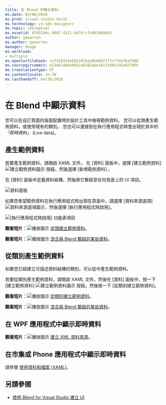 ```yaml
---
title: 在 Blend 中顯示資料
ms.date: 03/06/2018
ms.prod: visual-studio-dev15
ms.technology: vs-ide-designers
ms.topic: conceptual
ms.assetid: 87d31b6c-4607-4121-bb7d-cfc80390ab93
author: gewarren
ms.author: gewarren
manager: douge
ms.workload:
- multiple
ms.openlocfilehash: ce7418334e5621076a10b6887371cf7da76a7488
ms.sourcegitcommit: e13e61ddea6032a8282abe16131d9e136a927984
ms.translationtype: HT
ms.contentlocale: zh-TW
ms.lasthandoff: 04/26/2018
---
```

# <a name="display-data-in-blend"></a>在 Blend 中顯示資料

您可以在自訂頁面的版面配置時於設計工具中檢視範例資料。 您可以從頭產生範例資料，或使用現有的類別。 您也可以連接到在執行應用程式時會出現於其中的 *「即時資料」* (Live data)。

## <a name="generate-sample-data"></a>產生範例資料

若要產生範例資料，請開啟 XAML 文件。 在 [資料]  面板中，選擇 [建立範例資料] ![建立範例資料圖示](../designers/media/30540d76-7256-43ce-b5d9-4b2edf3d339f.png) 按鈕，然後選擇 [新增範例資料] 。

在 [資料]  面板中定義資料結構，然後將它繫結至任何頁面上的 UI 項目。

![資料面板](../designers/media/496d7ebc-fe46-42f6-95a8-57b0e5be5d49.png)

如果您希望範例資料在執行應用程式時出現在頁面中，請選擇 [資料來源選項] ![資料來源選項圖示](../designers/media/ae1fd260-4f84-420d-b196-45fde357d81d.png)，然後選擇 [執行應用程式時啟用]。

![[執行應用程式時啟用] 功能表項目](../designers/media/05d5356d-91bb-4e6b-b3f7-29b76852c4b3.png)

 **觀看短片︰**![播放圖示](../designers/media/bldadminconsoleinitialconfigicon.PNG) [從頭建立範例資料](http://www.bing.com/videos/search?q=blend%20data&qs=n&form=QBVR&pq=blend%20data&sc=8-7&sp=-1&sk=#view=detail&mid=F8F2449A76956D480FD2F8F2449A76956D480FD2)。

 **觀看短片︰**![播放圖示](../designers/media/bldadminconsoleinitialconfigicon.PNG) [混合與 Blend 繫結的某些資料](https://www.youtube.com/watch?v=LSwPB6CAvjg)。

## <a name="generate-sample-data-from-a-class"></a>從類別產生範例資料

如果您已經建立可描述資料結構的類別，可以從中產生範例資料。

若要從類別產生範例資料，請開啟 XAML 文件，然後在 [資料]  面板中，按一下 [建立範例資料] ![建立範例資料圖示](../designers/media/30540d76-7256-43ce-b5d9-4b2edf3d339f.png) 按鈕，然後按一下 [從類別建立範例資料]。

**觀看短片︰**![播放圖示](../designers/media/bldadminconsoleinitialconfigicon.PNG) [從類別建立範例資料](http://www.google.com/url?sa=t&rct=j&q=&esrc=s&source=video&cd=1&cad=rja&uact=8&ved=0CB0QtwIwAA&url=http%3A%2F%2Fchannel9.msdn.com%2FShows%2FInside%2BWindows%2BPhone%2FIWP54--Windows-Phone-Data-Binding-and-the-Magic-of-XAML&ei=F1oHVNryM4ysogSJ2oDYDw&usg=AFQjCNEYvw1WA1rdF7bfpj5RwMLUs7RCVg)。

**觀看短片︰**![播放圖示](../designers/media/bldadminconsoleinitialconfigicon.PNG) [混合與 Blend 繫結的某些資料](https://www.youtube.com/watch?v=LSwPB6CAvjg)。

## <a name="show-live-data-in-a-wpf-application"></a>在 WPF 應用程式中顯示即時資料

**觀看短片︰**![播放圖示](../designers/media/bldadminconsoleinitialconfigicon.PNG) [建立 XML 資料來源](https://www.youtube.com/watch?v=RjQueappjqk&feature=youtube_gdata)。

## <a name="show-live-data-in-a-store-or-phone-app"></a>在市集或 Phone 應用程式中顯示即時資料

請參閱 [使用資料和檔案 (XAML)](http://msdn.microsoft.com/library/windows/apps/xaml/br229562.aspx)。

## <a name="see-also"></a>另請參閱

- [使用 Blend for Visual Studio 建立 UI](../designers/creating-a-ui-by-using-blend-for-visual-studio.md)
